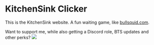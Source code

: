 # KitchenSink Clicker
This is the KitchenSink website. A fun waiting game, like [bullsquid.com](https://bullsquid.com/).

Want to support me, while also getting a Discord role, BTS updates and other perks?
<a href="https://www.buymeacoffee.com/KitchenSink"><img src="https://img.buymeacoffee.com/button-api/?text=Buy me a sink&emoji=💧&slug=KitchenSink&button_colour=5F7FFF&font_colour=ffffff&font_family=Poppins&outline_colour=000000&coffee_colour=FFDD00" /></a>

